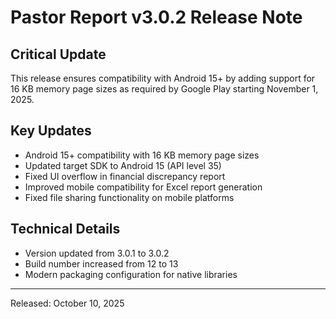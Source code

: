 # Pastor Report v3.0.2 Release Note

## Critical Update
This release ensures compatibility with Android 15+ by adding support for 16 KB memory page sizes as required by Google Play starting November 1, 2025.

## Key Updates
- Android 15+ compatibility with 16 KB memory page sizes
- Updated target SDK to Android 15 (API level 35)
- Fixed UI overflow in financial discrepancy report
- Improved mobile compatibility for Excel report generation
- Fixed file sharing functionality on mobile platforms

## Technical Details
- Version updated from 3.0.1 to 3.0.2
- Build number increased from 12 to 13
- Modern packaging configuration for native libraries

---
Released: October 10, 2025